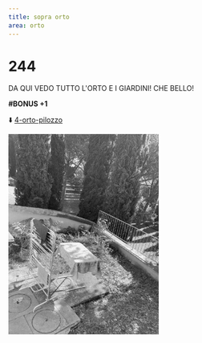 ```yaml
---
title: sopra orto
area: orto
---
```

# 244
DA QUI VEDO TUTTO L'ORTO E I GIARDINI! CHE BELLO!

**#BONUS +1**

⬇️  [4-orto-pilozzo](4-orto-pilozzo.md)

![foto_35](_assets/preview/foto_35.jpg)